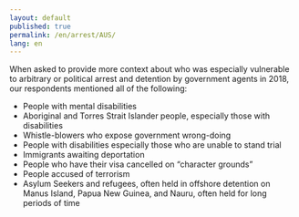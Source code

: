 ```yaml
---
layout: default
published: true
permalink: /en/arrest/AUS/
lang: en
---
```


When asked to provide more context about who was especially vulnerable to arbitrary or political arrest and detention by government agents in 2018, our respondents mentioned all of the following:
-	People with mental disabilities
-	Aboriginal and Torres Strait Islander people, especially those with disabilities
-	Whistle-blowers who expose government wrong-doing
-	People with disabilities especially those who are unable to stand trial
-	Immigrants awaiting deportation
-	People who have their visa cancelled on “character grounds”
-	People accused of terrorism 
-	Asylum Seekers and refugees, often held in offshore detention on Manus Island, Papua New Guinea, and Nauru, often held for long periods of time


